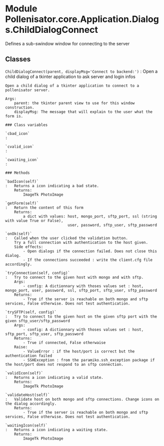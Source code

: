 Module Pollenisator.core.Application.Dialogs.ChildDialogConnect
===============================================================
Defines a sub-swindow window for connecting to the server

Classes
-------

`ChildDialogConnect(parent, displayMsg='Connect to backend:')`
:   Open a child dialog of a tkinter application to ask server and login infos
    
    Open a child dialog of a tkinter application to connect to a pollenisator server.
    
    Args:
        parent: the tkinter parent view to use for this window construction.
        displayMsg: The message that will explain to the user what the form is.

    ### Class variables

    `cbad_icon`
    :

    `cvalid_icon`
    :

    `cwaiting_icon`
    :

    ### Methods

    `badIcon(self)`
    :   Returns a icon indicating a bad state.
        Returns:
            ImageTk PhotoImage

    `getForm(self)`
    :   Return the content of this form
        Returns:
            a dict with values: host, mongo_port, sftp_port, ssl (string with value True or False),
                                user, password, sftp_user, sftp_password

    `onOk(self)`
    :   Called when the user clicked the validation button.
        Try a full connection with authentication to the host given.
        Side effects:
            - Open dialogs if the connection failed. Does not close this dialog.
            - If the connections succeeded : write the client.cfg file accordingly.

    `tryConnection(self, config)`
    :   Try to connect to the given host with mongo and with sftp.
        Args:
            - config: A dictionnary with thoses values set : host, mongo_port, user, password, ssl, sftp_port, sftp_user, sftp_password
        Returns:
            - True if the server is reachable on both mongo and sftp services, False otherwise. Does not test authentication.

    `trySFTP(self, config)`
    :   Try to connect to the given host on the given sftp port with the given sftp_user/sftp_password
        Args:
            - config: A dictionnary with thoses values set : host, sftp_port, sftp_user, sftp_password
        Returns:
            - True if connected, False otherwaise
        Raise:
            - ValueError : if the host/port is correct but the authentication failed
            - SSHException : from the paramiko.ssh_exception package if the host/port does not respond to an sftp connection.

    `validIcon(self)`
    :   Returns a icon indicating a valid state.
        Returns:
            ImageTk PhotoImage

    `validateHost(self)`
    :   Validate host on both mongo and sftp connections. Change icons on the dialog accordingly.
        Returns:
            - True if the server is reachable on both mongo and sftp services, False otherwise. Does not test authentication.

    `waitingIcon(self)`
    :   Returns a icon indicating a waiting state.
        Returns:
            ImageTk PhotoImage